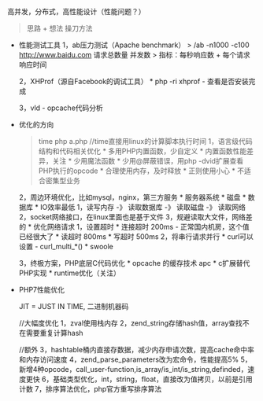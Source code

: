 高并发，分布式，高性能设计（性能问题？）
> 思路 + 想法 操刀方法

* 性能测试工具
	1，ab压力测试（Apache benchmark）
		> /ab -n1000 -c100 http://www.baidu.com 
				请求总数量   并发数
		> 指标：每秒响应数 + 每个请求响应时间 
		
	2，XHProf（源自Facebook的调试工具）
		* php -ri xhprof - 查看是否安装完成

	3，vld - opcache代码分析

* 优化的方向
	> time php a.php //time直接用linux的计算脚本执行时间
	1，语言级代码结构和代码相关优化
		* 多用PHP内置函数，少自定义
		* 内置函数性能差异，关注
		* 少用魔法函数
		* 少用@屏蔽错误，用php -dvid扩展查看PHP执行的opcode
		* 合理使用内存，及时释放
		* 正则使用小心
		* 不适合密集型业务
		
		
	2，周边环境优化，比如mysql，nginx，第三方服务
		* 服务器系统
		* 磁盘
		* 数据库
		* IO效率最低
			1，读写内存  -》  读取数据库 -》 读取磁盘 -》 读取网络
			2，socket网络接口，在linux里面也是基于文件
			3，规避读取大文件，网络差的
		* 优化网络请求
			1，设置超时
				* 连接超时 200ms - 正常国内机房，这个值已经很大了
				* 读超时 800ms
				* 写超时 500ms
			2，将串行请求并行
				* curl可以设置 - curl_multi_*()
				* swoole
		
	3，终极方案，PHP底层C代码优化
		* opcache 的缓存技术 apc
		* c扩展替代PHP实现
		* runtime优化（关注）
		
* PHP7性能优化

	JIT = JUST IN TIME, 二进制机器码

	//大幅度优化
	1，zval使用栈内存
	2，zend_string存储hash值，array查找不在需要重复计算hash

	//额外
	3，hashtable桶内直接存数据，减少内存申请次数，提高cache命中率和内存访问速度
	4，zend_parse_parameters改为宏命令，性能提高5%
	5，新增4种opcode，call_user-function,is_array/is_int/is_string,definded，速度更快
	6，基础类型优化，int，string，float，直接改为值拷贝，以前是引用计数
	7，排序算法优化，php官方重写排序算法

		